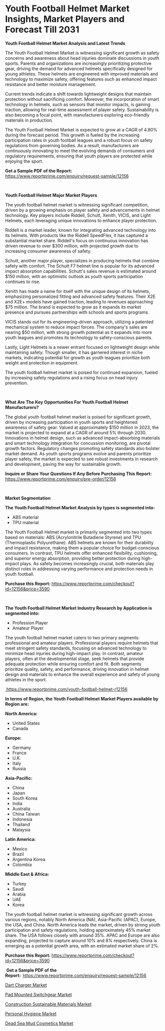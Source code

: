 <p><h1>Youth Football Helmet Market Insights, Market Players and Forecast Till 2031</h1></p><p><strong>Youth Football Helmet Market Analysis and Latest Trends</strong></p>
<p><p>The Youth Football Helmet Market is witnessing significant growth as safety concerns and awareness about head injuries dominate discussions in youth sports. Parents and organizations are increasingly prioritizing protective gear, driving the demand for advanced helmets specifically designed for young athletes. These helmets are engineered with improved materials and technology to maximize safety, offering features such as enhanced impact resistance and better moisture management.</p><p>Current trends indicate a shift towards lightweight designs that maintain protection without sacrificing comfort. Moreover, the incorporation of smart technology in helmets, such as sensors that monitor impacts, is gaining traction, allowing for real-time assessment of player safety. Sustainability is also becoming a focal point, with manufacturers exploring eco-friendly materials in production.</p><p>The Youth Football Helmet Market is expected to grow at a CAGR of 4.80% during the forecast period. This growth is fueled by the increasing participation rates in youth football leagues and a robust focus on safety regulations from governing bodies. As a result, manufacturers are continuously innovating to meet the evolving demands of consumers and regulatory requirements, ensuring that youth players are protected while enjoying the sport.</p></p>
<p><strong>Get a Sample PDF of the Report:&nbsp;</strong> <a href="https://www.reportprime.com/enquiry/request-sample/12156?utm_campaign=1897&utm_medium=2&utm_source=Github&utm_content=ia&utm_term=24122024&utm_id=youth-football-helmet">https://www.reportprime.com/enquiry/request-sample/12156</a></p>
<p>&nbsp;</p>
<p><strong>Youth Football Helmet Major Market Players</strong></p>
<p><p>The youth football helmet market is witnessing significant competition, driven by a growing emphasis on player safety and advancements in helmet technology. Key players include Riddell, Schutt, Xenith, VICIS, and Light Helmets, each leveraging unique innovations to enhance player protection.</p><p>Riddell is a market leader, known for integrating advanced technology into its helmets. With products like the Riddell SpeedFlex, it has captured a substantial market share. Riddell's focus on continuous innovation has driven revenue to over $300 million, with projected growth due to increasing consumer awareness of safety.</p><p>Schutt, another major player, specializes in producing helmets that combine safety with comfort. The Schutt F7 helmet line is popular for its advanced impact absorption capabilities. Schutt's sales revenue is estimated around $150 million, with an optimistic outlook as youth sports participation continues to rise.</p><p>Xenith has made a name for itself with the unique design of its helmets, emphasizing personalized fitting and advanced safety features. Their X2E and X2E+ models have gained traction, leading to revenues approaching $75 million. The brand is expected to grow as it expands its market presence and pursues partnerships with schools and sports programs.</p><p>VICIS stands out for its engineering-driven approach, utilizing a patented mechanical system to reduce impact forces. The company's sales are nearing $50 million, with strong growth potential as it expands into more youth leagues and promotes its technology to safety-conscious parents.</p><p>Lastly, Light Helmets is a newer entrant focused on lightweight design while maintaining safety. Though smaller, it has garnered interest in niche markets, indicating potential for growth as youth leagues prioritize both weight and protection in equipment.</p><p>The youth football helmet market is poised for continued expansion, fueled by increasing safety regulations and a rising focus on head injury prevention.</p></p>
<p>&nbsp;</p>
<p><strong>What Are The Key Opportunities For Youth Football Helmet Manufacturers?</strong></p>
<p><p>The global youth football helmet market is poised for significant growth, driven by increasing participation in youth sports and heightened awareness of safety gear. Valued at approximately $150 million in 2023, the market is projected to expand at a CAGR of around 5% through 2030. Innovations in helmet design, such as advanced impact-absorbing materials and smart technology integration for concussion monitoring, are pivotal growth factors. Regulatory changes promoting safety standards also bolster market demand. As youth sports programs evolve and parents prioritize player safety, the market is expected to see robust investments in research and development, paving the way for sustainable growth.</p></p>
<p><strong>Inquire or Share Your Questions If Any Before Purchasing This Report:</strong> <a href="https://www.reportprime.com/enquiry/pre-order/12156?utm_campaign=1897&utm_medium=2&utm_source=Github&utm_content=ia&utm_term=24122024&utm_id=youth-football-helmet">https://www.reportprime.com/enquiry/pre-order/12156</a></p>
<p>&nbsp;</p>
<p><strong>Market Segmentation</strong></p>
<p><strong>The Youth Football Helmet Market Analysis by types is segmented into:</strong></p>
<p><ul><li>ABS material</li><li>TPU material</li></ul></p>
<p><p>The Youth Football Helmet market is primarily segmented into two types based on materials: ABS (Acrylonitrile Butadiene Styrene) and TPU (Thermoplastic Polyurethane). ABS helmets are known for their durability and impact resistance, making them a popular choice for budget-conscious consumers. In contrast, TPU helmets offer enhanced flexibility, cushioning, and superior energy absorption, providing better protection during high-impact plays. As safety becomes increasingly crucial, both materials play distinct roles in addressing varying performance and protection needs in youth football.</p></p>
<p><strong>Purchase this Report:&nbsp;</strong><a href="https://www.reportprime.com/checkout?id=12156&price=3590&utm_campaign=1897&utm_medium=2&utm_source=Github&utm_content=ia&utm_term=24122024&utm_id=youth-football-helmet">https://www.reportprime.com/checkout?id=12156&price=3590</a></p>
<p>&nbsp;</p>
<p><strong>The Youth Football Helmet Market Industry Research by Application is segmented into:</strong></p>
<p><ul><li>Profession Player</li><li>Amateur Player</li></ul></p>
<p><p>The youth football helmet market caters to two primary segments: professional and amateur players. Professional players require helmets that meet stringent safety standards, focusing on advanced technology to minimize head injuries during high-impact play. In contrast, amateur players, often at the developmental stage, seek helmets that provide adequate protection while ensuring comfort and fit. Both segments prioritize quality, safety, and performance, driving innovation in helmet design and materials to enhance the overall experience and safety of young athletes in the sport.</p></p>
<p><a href="https://www.reportprime.com/youth-football-helmet-r12156?utm_campaign=1897&utm_medium=2&utm_source=Github&utm_content=ia&utm_term=24122024&utm_id=youth-football-helmet">&nbsp;https://www.reportprime.com/youth-football-helmet-r12156</a></p>
<p><strong>In terms of Region, the Youth Football Helmet Market Players available by Region are:</strong></p>
<p>
    <p> <strong> North America: </strong>
        <ul>
            <li>United States</li>
            <li>Canada</li>
        </ul>
        </p> 
    <p> <strong> Europe: </strong>
        <ul>
            <li>Germany</li>
            <li>France</li>
            <li>U.K.</li>
            <li>Italy</li>
            <li>Russia</li>
        </ul>
        </p> 
    <p> <strong> Asia-Pacific: </strong>
        <ul>
            <li>China</li>
            <li>Japan</li>
            <li>South Korea</li>
            <li>India</li>
            <li>Australia</li>
            <li>China Taiwan</li>
            <li>Indonesia</li>
            <li>Thailand</li>
            <li>Malaysia</li>
        </ul>
        </p> 
    <p> <strong> Latin America: </strong>
        <ul>
            <li>Mexico</li>
            <li>Brazil</li>
            <li>Argentina Korea</li>
            <li>Colombia</li>
        </ul>
        </p> 
    <p> <strong> Middle East & Africa: </strong>
        <ul>
            <li>Turkey</li>
            <li>Saudi</li>
            <li>Arabia</li>
            <li>UAE</li>
            <li>Korea</li>
        </ul>
    </p>
    </p>
<p><p>The youth football helmet market is witnessing significant growth across various regions, notably North America (NA), Asia-Pacific (APAC), Europe, the USA, and China. North America leads the market, driven by strong youth participation and safety regulations, holding approximately 45% market share. The USA follows closely with around 35%. APAC and Europe are also expanding, projected to capture around 10% and 8% respectively. China is emerging as a potential growth area, with an estimated market share of 2%.</p></p>
<p><strong>Purchase this Report: </strong><a href="https://www.reportprime.com/checkout?id=12156&price=3590&utm_campaign=1897&utm_medium=2&utm_source=Github&utm_content=ia&utm_term=24122024&utm_id=youth-football-helmet">https://www.reportprime.com/checkout?id=12156&price=3590</a></p>
<p>&nbsp;<strong>Get a Sample PDF of the Report:&nbsp;&nbsp;</strong><a href="https://www.reportprime.com/enquiry/request-sample/12156?utm_campaign=1897&utm_medium=2&utm_source=Github&utm_content=ia&utm_term=24122024&utm_id=youth-football-helmet">https://www.reportprime.com/enquiry/request-sample/12156</a></p>
<p><strong></strong></p>
<p><p><a href="https://www.linkedin.com/pulse/f-my-mkt-intel-xkfif?utm_campaign=1897&utm_medium=2&utm_source=Github&utm_content=ia&utm_term=24122024&utm_id=youth-football-helmet">Dart Charger Market</a></p><p><a href="https://www.linkedin.com/pulse/pad-mounted-switchgear-market-report-forward-looking-perspective-s5ugc?utm_campaign=1897&utm_medium=2&utm_source=Github&utm_content=ia&utm_term=24122024&utm_id=youth-football-helmet">Pad Mounted Switchgear Market</a></p><p><a href="https://www.linkedin.com/pulse/c-glance-reports-anmec?utm_campaign=1897&utm_medium=2&utm_source=Github&utm_content=ia&utm_term=24122024&utm_id=youth-football-helmet">Construction Sustainable Materials Market</a></p><p><a href="https://www.linkedin.com/pulse/investment-potential-personal-hygiene-market-scope-trends-forecasted-ggv7c?utm_campaign=1897&utm_medium=2&utm_source=Github&utm_content=ia&utm_term=24122024&utm_id=youth-football-helmet">Personal Hygiene Market</a></p><p><a href="https://www.linkedin.com/pulse/comprehensive-growth-study-dead-sea-mud-cosmetics-market-fwzyc?utm_campaign=1897&utm_medium=2&utm_source=Github&utm_content=ia&utm_term=24122024&utm_id=youth-football-helmet">Dead Sea Mud Cosmetics Market</a></p></p>